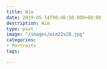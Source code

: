```yaml
---
title: Wim
date: 2019-05-14T08:46:10.000+00:00
description: Wim
type: post
image: "/images/wim22x28.jpg"
categories:
- Portraits
tags:

---
```

